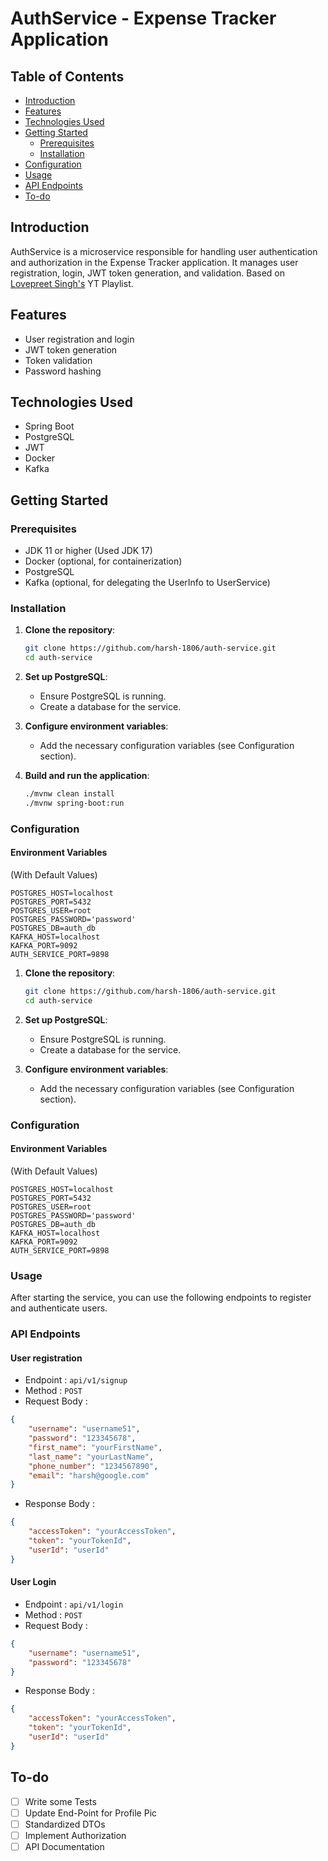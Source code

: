 # AuthService - Expense Tracker Application

## Table of Contents
- [Introduction](#introduction)
- [Features](#features)
- [Technologies Used](#technologies-used)
- [Getting Started](#getting-started)
    - [Prerequisites](#prerequisites)
    - [Installation](#installation)
- [Configuration](#configuration)
- [Usage](#usage)
- [API Endpoints](#api-endpoints)
- [To-do](#To-do)

[//]: # (- [Running Tests]&#40;#running-tests&#41;)

[//]: # (- [Contributing]&#40;#contributing&#41;)

[//]: # (- [License]&#40;#license&#41;)

[//]: # (- [Contact]&#40;#contact&#41;)

## Introduction
AuthService is a microservice responsible for handling user authentication and authorization in the Expense Tracker application. It manages user registration, login, JWT token generation, and validation.
Based on [Lovepreet Singh's](https://github.com/AlphaDecodeX) YT Playlist.

## Features
- User registration and login
- JWT token generation
- Token validation
- Password hashing

## Technologies Used
- Spring Boot
- PostgreSQL
- JWT
- Docker
- Kafka

## Getting Started

### Prerequisites
- JDK 11 or higher (Used JDK 17)
- Docker (optional, for containerization)
- PostgreSQL
- Kafka (optional, for delegating the UserInfo to UserService)

### Installation

1. **Clone the repository**:
    ```bash
    git clone https://github.com/harsh-1806/auth-service.git
    cd auth-service
    ```

2. **Set up PostgreSQL**:
    - Ensure PostgreSQL is running.
    - Create a database for the service.

3. **Configure environment variables**:
    - Add the necessary configuration variables (see Configuration section).

4. **Build and run the application**:
    ```bash
    ./mvnw clean install
    ./mvnw spring-boot:run
    ```

### Configuration
#### Environment Variables
(With Default Values)
```dosini
POSTGRES_HOST=localhost
POSTGRES_PORT=5432
POSTGRES_USER=root
POSTGRES_PASSWORD='password'
POSTGRES_DB=auth_db
KAFKA_HOST=localhost
KAFKA_PORT=9092
AUTH_SERVICE_PORT=9898
```

1. **Clone the repository**:
    ```bash
    git clone https://github.com/harsh-1806/auth-service.git
    cd auth-service
    ```

2. **Set up PostgreSQL**:
    - Ensure PostgreSQL is running.
    - Create a database for the service.

3. **Configure environment variables**:
    - Add the necessary configuration variables (see Configuration section).

### Configuration
#### Environment Variables
(With Default Values)
```plaintext
POSTGRES_HOST=localhost
POSTGRES_PORT=5432
POSTGRES_USER=root
POSTGRES_PASSWORD='password'
POSTGRES_DB=auth_db
KAFKA_HOST=localhost
KAFKA_PORT=9092
AUTH_SERVICE_PORT=9898
```
### Usage
After starting the service, you can use the following endpoints to register and authenticate users.

### API Endpoints
#### User registration
- Endpoint : `api/v1/signup`
- Method : `POST`
- Request Body :
```json
{
    "username": "username51",
    "password": "123345678",
    "first_name": "yourFirstName",
    "last_name": "yourLastName",
    "phone_number": "1234567890",
    "email": "harsh@google.com"
}
```
- Response Body :
```json
{
    "accessToken": "yourAccessToken",
    "token": "yourTokenId",
    "userId": "userId"
}
```
#### User Login
- Endpoint : `api/v1/login`
- Method : `POST`
- Request Body :
```json
{
    "username": "username51",
    "password": "123345678"
}
```
- Response Body :
```json
{
    "accessToken": "yourAccessToken",
    "token": "yourTokenId",
    "userId": "userId"
}
```

## To-do
- [ ] Write some Tests
- [ ] Update End-Point for Profile Pic
- [ ] Standardized DTOs
- [ ] Implement Authorization
- [ ] API Documentation
